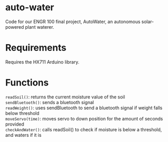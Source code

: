# auto-water
Code for our ENGR 100 final project, AutoWater, an autonomous solar-powered plant waterer.

# Requirements
Requires the HX711 Arduino library.

# Functions
```readSoil()```: returns the current moisture value of the soil\
```sendBluetooth()```: sends a bluetooth signal\
```readWeight()```: uses sendBluetooth to send a bluetooth signal if weight falls below threshold\
```moveServo(time)```: moves servo to down position for the amount of seconds provided\
```checkAndWater()```: calls readSoil() to check if moisture is below a threshold, and waters if it is
